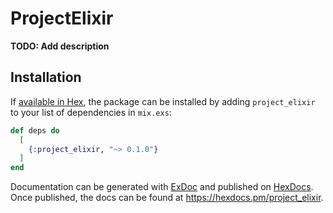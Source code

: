 # ProjectElixir

**TODO: Add description**

## Installation

If [available in Hex](https://hex.pm/docs/publish), the package can be installed
by adding `project_elixir` to your list of dependencies in `mix.exs`:

```elixir
def deps do
  [
    {:project_elixir, "~> 0.1.0"}
  ]
end
```

Documentation can be generated with [ExDoc](https://github.com/elixir-lang/ex_doc)
and published on [HexDocs](https://hexdocs.pm). Once published, the docs can
be found at <https://hexdocs.pm/project_elixir>.

